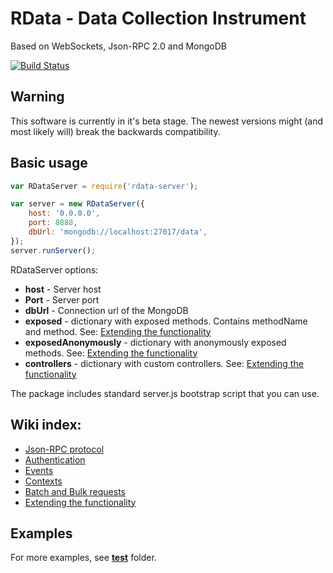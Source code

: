 # RData - Data Collection Instrument

Based on WebSockets, Json-RPC 2.0 and MongoDB

[![Build Status](https://travis-ci.org/rdata-systems/rdata-server.svg?branch=master)](https://travis-ci.org/rdata-systems/rdata-server)

## Warning
This software is currently in it's beta stage. The newest versions might (and most likely will) break the backwards compatibility.

## Basic usage
```javascript
var RDataServer = require('rdata-server');

var server = new RDataServer({
    host: '0.0.0.0',
    port: 8888,
    dbUrl: 'mongodb://localhost:27017/data',
});
server.runServer();
```
RDataServer options:
- **host** - Server host
- **Port** - Server port
- **dbUrl** - Connection url of the MongoDB
- **exposed** - dictionary with exposed methods. Contains methodName and method. See: [Extending the functionality](https://github.com/rdata-systems/rdata-server/wiki/5.-Extending-the-functionality)
- **exposedAnonymously** - dictionary with anonymously exposed methods. See: [Extending the functionality](https://github.com/rdata-systems/rdata-server/wiki/5.-Extending-the-functionality)
- **controllers** - dictionary with custom controllers. See: [Extending the functionality](https://github.com/rdata-systems/rdata-server/wiki/5.-Extending-the-functionality)

The package includes standard server.js bootstrap script that you can use.

## Wiki index:
- [Json-RPC protocol](https://github.com/rdata-systems/rdata-server/wiki/0.-Json-RPC-protocol)
- [Authentication](https://github.com/rdata-systems/rdata-server/wiki/1.-Authentication)
- [Events](https://github.com/rdata-systems/rdata-server/wiki/2.-Events)
- [Contexts](https://github.com/rdata-systems/rdata-server/wiki/3.-Contexts)
- [Batch and Bulk requests](https://github.com/rdata-systems/rdata-server/wiki/4.-Batch-and-Bulk-requests)
- [Extending the functionality](https://github.com/rdata-systems/rdata-server/wiki/5.-Extending-the-functionality)

## Examples
For more examples, see [**test**](https://github.com/rdata-systems/rdata-server/tree/master/test) folder.
